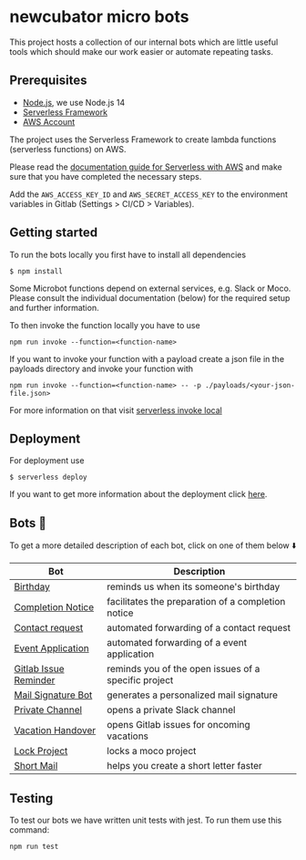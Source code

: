 # newcubator micro bots

This project hosts a collection of our internal bots which are little useful tools which should make our work easier or automate repeating tasks.

## Prerequisites

- [Node.js](https://nodejs.org/en/download), we use Node.js 14
- [Serverless Framework](https://www.serverless.com)
- [AWS Account](https://aws.amazon.com/)

The project uses the Serverless Framework to create lambda functions (serverless functions) on AWS.

Please read the [documentation guide for Serverless with AWS](https://www.serverless.com/framework/docs/providers/aws/guide/credentials) and make sure that you have completed the necessary steps.

Add the `AWS_ACCESS_KEY_ID` and `AWS_SECRET_ACCESS_KEY` to the environment variables in Gitlab (Settings > CI/CD > Variables).

## Getting started

To run the bots locally you first have to install all dependencies

```
$ npm install
```

Some Microbot functions depend on external services, e.g. Slack or Moco. Please consult the individual documentation (below) for the required setup and further information.

To then invoke the function locally you have to use

```
npm run invoke --function=<function-name>
```

If you want to invoke your function with a payload create a json file in the payloads directory and invoke your function with

```
npm run invoke --function=<function-name> -- -p ./payloads/<your-json-file.json>
```

For more information on that
visit [serverless invoke local](https://www.serverless.com/framework/docs/providers/aws/cli-reference/invoke-local/)

## Deployment

For deployment use

```
$ serverless deploy
```

If you want to get more information about the deployment click [here](https://www.serverless.com/framework/docs/providers/aws/guide/deploying).

## Bots :robot:

To get a more detailed description of each bot, click on one of them below :arrow_down:

| Bot                                                      | Description                                          |
| -------------------------------------------------------- | ---------------------------------------------------- |
| [Birthday](./docs/birthday.md)                           | reminds us when its someone's birthday               |
| [Completion Notice](./docs/completionNotice.md)          | facilitates the preparation of a completion notice   |
| [Contact request](./docs/contact-request.md)             | automated forwarding of a contact request            |
| [Event Application](./docs/event-application.md)         | automated forwarding of a event application          |
| [Gitlab Issue Reminder](./docs/gitlab-issue-reminder.md) | reminds you of the open issues of a specific project |
| [Mail Signature Bot](./docs/mail-signature.md)           | generates a personalized mail signature              |
| [Private Channel](./docs/private-channel.md)             | opens a private Slack channel                        |
| [Vacation Handover](./docs/vacation-handover.md)         | opens Gitlab issues for oncoming vacations           |
| [Lock Project](./docs/lock-project.md)                   | locks a moco project                                 |
| [Short Mail](./docs/shortmail.md)                        | helps you create a short letter faster               |

## Testing

To test our bots we have written unit tests with jest. To run them use this command:

```
npm run test
```
